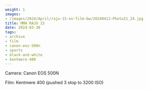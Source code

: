 ```yaml
---
weight: 1
images:
- /images/2024/April/raju-15-on-film-bw/20240413-Photo21_24.jpg
title: MMA RAJU 15
date: 2024-03-30
tags:
- archive
- film
- canon-eos-500n
- sports
- black-and-white
- kentmere-400
---
```


Camera: Canon EOS 500N

Film: Kentmere 400 (pushed 3 stop to 3200 ISO)